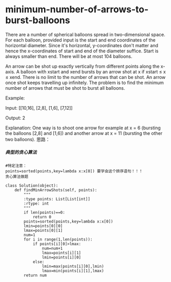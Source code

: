# minimum-number-of-arrows-to-burst-balloons
There are a number of spherical balloons spread in two-dimensional space. For each balloon, provided input is the start and end coordinates of the horizontal diameter. Since it's horizontal, y-coordinates don't matter and hence the x-coordinates of start and end of the diameter suffice. Start is always smaller than end. There will be at most 104 balloons.

An arrow can be shot up exactly vertically from different points along the x-axis. A balloon with xstart and xend bursts by an arrow shot at x if xstart ≤ x ≤ xend. There is no limit to the number of arrows that can be shot. An arrow once shot keeps travelling up infinitely. The problem is to find the minimum number of arrows that must be shot to burst all balloons.

Example:

Input:
[[10,16], [2,8], [1,6], [7,12]]

Output:
2

Explanation:
One way is to shoot one arrow for example at x = 6 (bursting the balloons [2,8] and [1,6]) and another arrow at x = 11 (bursting the other two balloons).
思路：
##### 典型的贪心算法

```
#特定注意：
points=sorted(points,key=lambda x:x[0]) 要学会这个排序语句！！！
贪心算法做题

class Solution(object):
    def findMinArrowShots(self, points):
        """
        :type points: List[List[int]]
        :rtype: int
        """
        if len(points)==0:
            return 0
        points=sorted(points,key=lambda x:x[0])
        lmin=points[0][0]
        lmax=points[0][1]
        num=1
        for i in range(1,len(points)):
            if points[i][0]>lmax:
                num=num+1
                lmax=points[i][1]
                lmin=points[i][0]
            else:
                lmin=max(points[i][0],lmin)
                lmax=min(points[i][1],lmax)
        return num
```